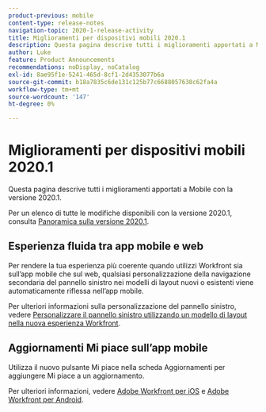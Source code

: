 ```yaml
---
product-previous: mobile
content-type: release-notes
navigation-topic: 2020-1-release-activity
title: Miglioramenti per dispositivi mobili 2020.1
description: Questa pagina descrive tutti i miglioramenti apportati a Mobile con la versione 2020.1.
author: Luke
feature: Product Announcements
recommendations: noDisplay, noCatalog
exl-id: 8ae95f1e-5241-465d-8cf1-2d4353077b6a
source-git-commit: b18a7835c6de131c125b77c6688057638c62fa4a
workflow-type: tm+mt
source-wordcount: '147'
ht-degree: 0%

---
```


# Miglioramenti per dispositivi mobili 2020.1

Questa pagina descrive tutti i miglioramenti apportati a Mobile con la versione 2020.1.

Per un elenco di tutte le modifiche disponibili con la versione 2020.1, consulta [Panoramica sulla versione 2020.1](../../../product-announcements/product-releases/2020.1-release-activity/2020-1-release-overview.md).

## Esperienza fluida tra app mobile e web

Per rendere la tua esperienza più coerente quando utilizzi Workfront sia sull’app mobile che sul web, qualsiasi personalizzazione della navigazione secondaria del pannello sinistro nei modelli di layout nuovi o esistenti viene automaticamente riflessa nell’app mobile.

Per ulteriori informazioni sulla personalizzazione del pannello sinistro, vedere [Personalizzare il pannello sinistro utilizzando un modello di layout nella nuova esperienza Workfront](https://experienceleague.adobe.com/it/docs/workfront/using/home).

## Aggiornamenti Mi piace sull’app mobile

Utilizza il nuovo pulsante Mi piace nella scheda Aggiornamenti per aggiungere Mi piace a un aggiornamento.

Per ulteriori informazioni, vedere [Adobe Workfront per iOS](../../../workfront-basics/mobile-apps/using-the-workfront-mobile-app/workfront-for-ios.md) e [Adobe Workfront per Android](../../../workfront-basics/mobile-apps/using-the-workfront-mobile-app/workfront-for-android.md).
